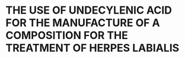 # THE USE OF UNDECYLENIC ACID FOR THE MANUFACTURE OF A COMPOSITION FOR THE TREATMENT OF HERPES LABIALIS